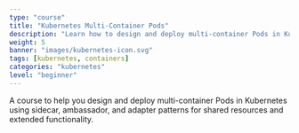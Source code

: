 ```yaml
---
type: "course"
title: "Kubernetes Multi-Container Pods"
description: "Learn how to design and deploy multi-container Pods in Kubernetes using patterns like sidecars, ambassadors, and adapters to extend application functionality and share resources effectively."
weight: 5
banner: "images/kubernetes-icon.svg"
tags: [kubernetes, containers]
categories: "kubernetes"
level: "beginner"
---
```


A course to help you design and deploy multi-container Pods in Kubernetes using sidecar, ambassador, and adapter patterns for shared resources and extended functionality.

